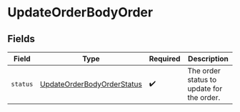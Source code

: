 # UpdateOrderBodyOrder


## Fields

| Field                                                                           | Type                                                                            | Required                                                                        | Description                                                                     |
| ------------------------------------------------------------------------------- | ------------------------------------------------------------------------------- | ------------------------------------------------------------------------------- | ------------------------------------------------------------------------------- |
| `status`                                                                        | [UpdateOrderBodyOrderStatus](../../models/shared/updateorderbodyorderstatus.md) | :heavy_check_mark:                                                              | The order status to update for the order.                                       |